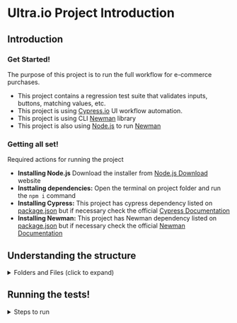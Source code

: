 # Ultra.io Project Introduction

## Introduction

### Get Started!
The purpose of this project is to run the full workflow for e-commerce purchases.
* This project contains a regression test suite that validates inputs, buttons, matching values, etc.
* This project is using [Cypress.io](https://www.cypress.io/) UI workflow automation.
* This project is using CLI [Newman](https://github.com/postmanlabs/newman) library
* This project is also using [Node.js](https://nodejs.org/en/) to run [Newman](https://github.com/postmanlabs/newman)

### Getting all set!
Required actions for running the project

* **Installing Node.js** Download the installer from [Node.js Download](https://nodejs.org/en/download/) website
* **Insttaling dependencies:** Open the terminal on project folder and run the `npm i` command
* **Installing Cypress:** This project has cypress dependency listed on [package.json](./package.json) but if necessary check the official [Cypress Documentation](https://docs.cypress.io/guides/getting-started/installing-cypress)
* **Installing Newman:** This project has Newman dependency listed on [package.json](./package.json) but if necessary check the official [Newman Documentation](https://support.postman.com/hc/en-us/articles/115003703325-How-to-install-Newman)

## Understanding the structure

<details>
 <summary>Folders and Files (click to expand)</summary>

* Tests are written on [cypress/e2e](./cypress/e2e)
* Commands are writen on [cypress/support](./cypress/support) commands files

```

//Example of a regular command

Cypress.Commands.add('assertText', (description, element, text) => {
  cy.get(element).invoke('text').should('eq', text)
  console.log(description)
})

```

* Locators are mapped on [cypress/support/locators](./cypress/support/locators)

```

//Example of a locator object 

export const cartLocators = {
  productContainer: "#inventory_container",
  productHeaderTitle: ".title",
  menuIcon: "#react-burger-menu-btn",
  hilowFilter: "[data-test='product_sort_container']",
  itemsFromCart: "[class='btn btn_primary btn_small btn_inventory']",
  cartBadgeIcon: ".shopping_cart_badge",
  cartIconContainer: "#shopping_cart_container",
  itemNames: ".inventory_item_name",
  cartTitle: ".title",
  checkoutButton: "[data-test='checkout']"
}

```

* Mocked json data files goes on [cypress/fixtures](./cypress/fixtures)
* General configuration and environment variables used for cypress runner goes on [cypress.config.js](./cypress.config.js)

```

//Example of base url and environment variables

const { defineConfig } = require("cypress");

module.exports = defineConfig({
  e2e: {
    baseUrl: "https://www.saucedemo.com"
  },
  env: {
    loginCredential: "standard_user",
    passwordCredential: "secret_sauce",
    nameOfUser: "Jane",
    lastNameOfUser: "Doe",
    zipCodeOfUser: "Brazil"
  }
});

```

</details>

## Running the tests!

<details>

 <summary>Steps to run</summary>

  * Running Api Automation: *run the `npm run apiAutomation` command*
  * Running Cypress Automation: *run the `npx cypress open` command*
    - select e2e option
    - choose your browser
    - run the [uiInitialTest.cy.js](./cypress/e2e/ui/uiInitialTest.cy.js)
</details>
